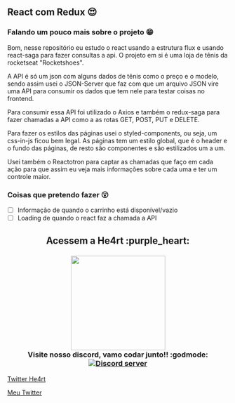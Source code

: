 ## React com Redux :heart_eyes:

### Falando um pouco mais sobre o projeto :grin:

  Bom, nesse repositório eu estudo o react usando a estrutura flux e usando
react-saga para fazer consultas a api. O projeto em si é uma loja de tênis da rocketseat "Rocketshoes". 

  A API é só um json com alguns dados de tênis como o preço e o modelo, sendo assim
usei o JSON-Server que faz com que um arquivo JSON vire uma API para consumir os dados que tem nele para testar coisas no frontend. 

  Para consumir essa API foi utilizado o Axios e também o redux-saga para fazer
chamadas a API como a as rotas GET, POST, PUT e DELETE. 

  Para fazer os estilos das páginas usei o styled-components, ou seja, um css-in-js
ficou bem legal. As páginas tem um estilo global, que é o header e o fundo das páginas, de resto são componentes e são estilizados um a um.

  Usei também o Reactotron para captar as chamadas que faço em cada ação para que
assim eu veja mais informações sobre cada uma e ter um controle maior. 

### Coisas que pretendo fazer :open_mouth:

- [ ] Informação de quando o carrinho está disponível/vazio 
- [ ] Loading de quando o react faz a chamada a API

<h2 align="center">
  Acessem a He4rt :purple_heart:
</h2>

<h3 align="center">
  <img src="https://heartdevs.com/wp-content/uploads/2018/12/logo.png" width="215"><br>
    Visite nosso discord, vamo codar junto!! :godmode:
	<a href="https://discord.io/He4rt" target="_blank">
	<img src="https://discordapp.com/api/guilds/452926217558163456/embed.png" alt="Discord server"/></a><br>
</h3>

[Twitter He4rt](https://twitter.com/He4rtDevs)

[Meu Twitter](https://twitter.com/m7AeiHe4rt)
